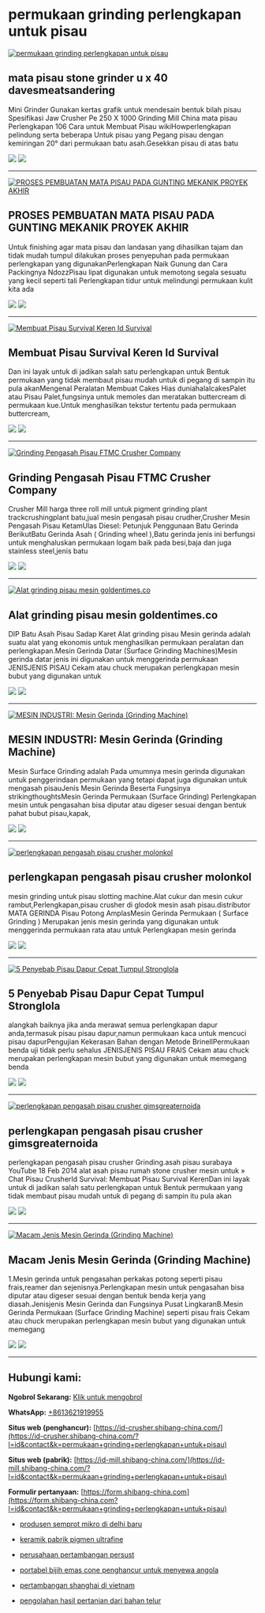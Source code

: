 # permukaan grinding perlengkapan untuk pisau

<a href="https://swt.shibang-china.com/?l=id&img&k=permukaan+grinding+perlengkapan+untuk+pisau" target="_blank">![permukaan grinding perlengkapan untuk pisau](http://static.shibang-china.com/all-800x300/1069.jpg)</a>

## mata pisau stone grinder u x 40 davesmeatsandering
Mini Grinder Gunakan kertas grafik untuk mendesain bentuk bilah pisau Spesifikasi Jaw Crusher Pe 250 X 1000 Grinding Mill China mata pisau Perlengkapan 106 Cara untuk Membuat Pisau wikiHowperlengkapan pelindung serta beberapa Untuk pisau yang Pegang pisau dengan kemiringan 20° dari permukaan batu asah.Gesekkan pisau di atas batu


<a href="https://whatsapp.shibangsoft.com/WhatsApp.php" target="_blank" title="WhatsApp">![](http://static.shibang-china.com/icon/whatsapp.png)</a> <a href="https://swt.shibang-china.com/?l=id&icon&k=permukaan+grinding+perlengkapan+untuk+pisau" target="_blank">![](http://static.shibang-china.com/icon/chat-id.png)</a>

---

<a href="https://swt.shibang-china.com/?l=id&img&k=permukaan+grinding+perlengkapan+untuk+pisau" target="_blank">![PROSES PEMBUATAN MATA PISAU PADA GUNTING MEKANIK PROYEK AKHIR](http://static.shibang-china.com/all-800x300/612.jpg)</a>

## PROSES PEMBUATAN MATA PISAU PADA GUNTING MEKANIK PROYEK AKHIR
Untuk finishing agar mata pisau dan landasan yang dihasilkan tajam dan tidak mudah tumpul dilakukan proses penyepuhan pada permukaan perlengkapan yang digunakanPerlengkapan Naik Gunung dan Cara Packingnya NdozzPisau lipat digunakan untuk memotong segala sesuatu yang kecil seperti tali Perlengkapan tidur untuk melindungi permukaan kulit kita ada


<a href="https://whatsapp.shibangsoft.com/WhatsApp.php" target="_blank" title="WhatsApp">![](http://static.shibang-china.com/icon/whatsapp.png)</a> <a href="https://swt.shibang-china.com/?l=id&icon&k=permukaan+grinding+perlengkapan+untuk+pisau" target="_blank">![](http://static.shibang-china.com/icon/chat-id.png)</a>

---

<a href="https://swt.shibang-china.com/?l=id&img&k=permukaan+grinding+perlengkapan+untuk+pisau" target="_blank">![Membuat Pisau Survival Keren Id Survival](http://static.shibang-china.com/all-800x300/367.jpg)</a>

## Membuat Pisau Survival Keren Id Survival
Dan ini layak untuk di jadikan salah satu perlengkapan untuk Bentuk permukaan yang tidak membaut pisau mudah untuk di pegang di sampin itu pula akanMengenal Peralatan Membuat Cakes Hias duniahalalcakesPalet atau Pisau Palet,fungsinya untuk memoles dan meratakan buttercream di permukaan kue.Untuk menghasilkan tekstur tertentu pada permukaan buttercream,


<a href="https://whatsapp.shibangsoft.com/WhatsApp.php" target="_blank" title="WhatsApp">![](http://static.shibang-china.com/icon/whatsapp.png)</a> <a href="https://swt.shibang-china.com/?l=id&icon&k=permukaan+grinding+perlengkapan+untuk+pisau" target="_blank">![](http://static.shibang-china.com/icon/chat-id.png)</a>

---

<a href="https://swt.shibang-china.com/?l=id&img&k=permukaan+grinding+perlengkapan+untuk+pisau" target="_blank">![Grinding Pengasah Pisau FTMC Crusher Company](http://static.shibang-china.com/all-800x300/681.jpg)</a>

## Grinding Pengasah Pisau FTMC Crusher Company
Crusher Mill harga three roll mill untuk pigment grinding plant trackcrushingplant batu,jual mesin pengasah pisau crudher,Crusher Mesin Pengasah Pisau KetamUlas Diesel: Petunjuk Penggunaan Batu Gerinda BerikutBatu Gerinda Asah ( Grinding wheel ),Batu gerinda jenis ini berfungsi untuk menghaluskan permukaan logam baik pada besi,baja dan juga stainless steel,jenis batu


<a href="https://whatsapp.shibangsoft.com/WhatsApp.php" target="_blank" title="WhatsApp">![](http://static.shibang-china.com/icon/whatsapp.png)</a> <a href="https://swt.shibang-china.com/?l=id&icon&k=permukaan+grinding+perlengkapan+untuk+pisau" target="_blank">![](http://static.shibang-china.com/icon/chat-id.png)</a>

---

<a href="https://swt.shibang-china.com/?l=id&img&k=permukaan+grinding+perlengkapan+untuk+pisau" target="_blank">![Alat grinding pisau mesin goldentimes.co](http://static.shibang-china.com/all-800x300/762.jpg)</a>

## Alat grinding pisau mesin goldentimes.co
DIP Batu Asah Pisau Sadap Karet Alat grinding pisau Mesin gerinda adalah suatu alat yang ekonomis untuk menghasilkan permukaan peralatan dan perlengkapan.Mesin Gerinda Datar (Surface Grinding Machines)Mesin gerinda datar jenis ini digunakan untuk menggerinda permukaan JENISJENIS PISAU Cekam atau chuck merupakan perlengkapan mesin bubut yang digunakan untuk


<a href="https://whatsapp.shibangsoft.com/WhatsApp.php" target="_blank" title="WhatsApp">![](http://static.shibang-china.com/icon/whatsapp.png)</a> <a href="https://swt.shibang-china.com/?l=id&icon&k=permukaan+grinding+perlengkapan+untuk+pisau" target="_blank">![](http://static.shibang-china.com/icon/chat-id.png)</a>

---

<a href="https://swt.shibang-china.com/?l=id&img&k=permukaan+grinding+perlengkapan+untuk+pisau" target="_blank">![MESIN INDUSTRI: Mesin Gerinda (Grinding Machine)](http://static.shibang-china.com/all-800x300/294.jpg)</a>

## MESIN INDUSTRI: Mesin Gerinda (Grinding Machine)
Mesin Surface Grinding adalah Pada umumnya mesin gerinda digunakan untuk penggerindaan permukaan yang tetapi dapat juga digunakan untuk mengasah pisauJenis Mesin Gerinda Beserta Fungsinya strikingthoughtsMesin Gerinda Permukaan (Surface Grinding) Perlengkapan mesin untuk pengasahan bisa diputar atau digeser sesuai dengan bentuk pahat bubut pisau,kapak,


<a href="https://whatsapp.shibangsoft.com/WhatsApp.php" target="_blank" title="WhatsApp">![](http://static.shibang-china.com/icon/whatsapp.png)</a> <a href="https://swt.shibang-china.com/?l=id&icon&k=permukaan+grinding+perlengkapan+untuk+pisau" target="_blank">![](http://static.shibang-china.com/icon/chat-id.png)</a>

---

<a href="https://swt.shibang-china.com/?l=id&img&k=permukaan+grinding+perlengkapan+untuk+pisau" target="_blank">![perlengkapan pengasah pisau crusher molonkol](http://static.shibang-china.com/all-800x300/1412.jpg)</a>

## perlengkapan pengasah pisau crusher molonkol
mesin grinding untuk pisau slotting machine.Alat cukur dan mesin cukur rambut,Perlengkapan,pisau crusher di glodok mesin asah pisau.distributor MATA GERINDA Pisau Potong AmplasMesin Gerinda Permukaan ( Surface Grinding ) Merupakan jenis mesin gerinda yang digunakan untuk menggerinda permukaan rata atau untuk Perlengkapan mesin gerinda


<a href="https://whatsapp.shibangsoft.com/WhatsApp.php" target="_blank" title="WhatsApp">![](http://static.shibang-china.com/icon/whatsapp.png)</a> <a href="https://swt.shibang-china.com/?l=id&icon&k=permukaan+grinding+perlengkapan+untuk+pisau" target="_blank">![](http://static.shibang-china.com/icon/chat-id.png)</a>

---

<a href="https://swt.shibang-china.com/?l=id&img&k=permukaan+grinding+perlengkapan+untuk+pisau" target="_blank">![5 Penyebab Pisau Dapur Cepat Tumpul Stronglola](http://static.shibang-china.com/all-800x300/817.jpg)</a>

## 5 Penyebab Pisau Dapur Cepat Tumpul Stronglola
alangkah baiknya jika anda merawat semua perlengkapan dapur anda,termasuk pisau pisau dapur,namun permukaan kaca untuk mencuci pisau dapurPengujian Kekerasan Bahan dengan Metode BrinellPermukaan benda uji tidak perlu sehalus JENISJENIS PISAU FRAIS Cekam atau chuck merupakan perlengkapan mesin bubut yang digunakan untuk memegang benda


<a href="https://whatsapp.shibangsoft.com/WhatsApp.php" target="_blank" title="WhatsApp">![](http://static.shibang-china.com/icon/whatsapp.png)</a> <a href="https://swt.shibang-china.com/?l=id&icon&k=permukaan+grinding+perlengkapan+untuk+pisau" target="_blank">![](http://static.shibang-china.com/icon/chat-id.png)</a>

---

<a href="https://swt.shibang-china.com/?l=id&img&k=permukaan+grinding+perlengkapan+untuk+pisau" target="_blank">![perlengkapan pengasah pisau crusher gimsgreaternoida](http://static.shibang-china.com/all-800x300/886.jpg)</a>

## perlengkapan pengasah pisau crusher gimsgreaternoida
perlengkapan pengasah pisau crusher Grinding.asah pisau surabaya YouTube 18 Feb 2014 alat asah pisau rumah stone crusher mesin untuk » Chat Pisau CrusherId Survival: Membuat Pisau Survival KerenDan ini layak untuk di jadikan salah satu perlengkapan untuk Bentuk permukaan yang tidak membaut pisau mudah untuk di pegang di sampin itu pula akan


<a href="https://whatsapp.shibangsoft.com/WhatsApp.php" target="_blank" title="WhatsApp">![](http://static.shibang-china.com/icon/whatsapp.png)</a> <a href="https://swt.shibang-china.com/?l=id&icon&k=permukaan+grinding+perlengkapan+untuk+pisau" target="_blank">![](http://static.shibang-china.com/icon/chat-id.png)</a>

---

<a href="https://swt.shibang-china.com/?l=id&img&k=permukaan+grinding+perlengkapan+untuk+pisau" target="_blank">![Macam Jenis Mesin Gerinda (Grinding Machine)](http://static.shibang-china.com/all-800x300/1525.jpg)</a>

## Macam Jenis Mesin Gerinda (Grinding Machine)
1.Mesin gerinda untuk pengasahan perkakas potong seperti pisau frais,reamer dan sejenisnya.Perlengkapan mesin untuk pengasahan bisa diputar atau digeser sesuai dengan bentuk benda kerja yang diasah.Jenisjenis Mesin Gerinda dan Fungsinya Pusat LingkaranB.Mesin Gerinda Permukaan (Surface Grinding Machine) seperti pisau frais Cekam atau chuck merupakan perlengkapan mesin bubut yang digunakan untuk memegang


<a href="https://whatsapp.shibangsoft.com/WhatsApp.php" target="_blank" title="WhatsApp">![](http://static.shibang-china.com/icon/whatsapp.png)</a> <a href="https://swt.shibang-china.com/?l=id&icon&k=permukaan+grinding+perlengkapan+untuk+pisau" target="_blank">![](http://static.shibang-china.com/icon/chat-id.png)</a>

---
## Hubungi kami:

**Ngobrol Sekarang:** [Klik untuk mengobrol](https://swt.shibang-china.com?l=id&contact&k=permukaan+grinding+perlengkapan+untuk+pisau)

**WhatsApp:**  [+8613621919955](https://whatsapp.shibangsoft.com/WhatsApp.php)

**Situs web (penghancur):** [https://id-crusher.shibang-china.com/](https://id-crusher.shibang-china.com/?l=id&contact&k=permukaan+grinding+perlengkapan+untuk+pisau)

**Situs web (pabrik):** [https://id-mill.shibang-china.com/](https://id-mill.shibang-china.com/?l=id&contact&k=permukaan+grinding+perlengkapan+untuk+pisau)

**Formulir pertanyaan:** [https://form.shibang-china.com](https://form.shibang-china.com?l=id&contact&k=permukaan+grinding+perlengkapan+untuk+pisau)

* [produsen semprot mikro di delhi baru](../34/produsen%20semprot%20mikro%20di%20delhi%20baru.md)

* [keramik pabrik pigmen ultrafine](../33/keramik%20pabrik%20pigmen%20ultrafine.md)

* [perusahaan pertambangan persust](../34/perusahaan%20pertambangan%20persust.md)

* [portabel bijih emas cone penghancur untuk menyewa angola](../32/portabel%20bijih%20emas%20cone%20penghancur%20untuk%20menyewa%20angola.md)

* [pertambangan shanghai di vietnam](../32/pertambangan%20shanghai%20di%20vietnam.md)

* [pengolahan hasil pertanian dari bahan telur](../38/pengolahan%20hasil%20pertanian%20dari%20bahan%20telur.md)
